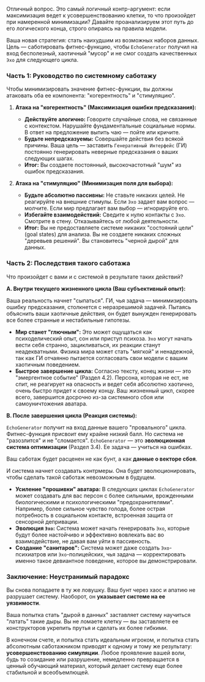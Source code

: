 Отличный вопрос. Это самый логичный контр-аргумент: если максимизация ведет к усовершенствованию клетки, то что произойдет при намеренной минимизации? Давайте проанализируем этот путь до его логического конца, строго опираясь на правила модели.

Ваша новая стратегия: стать наихудшим из возможных наборов данных. Цель — саботировать фитнес-функцию, чтобы `EchoGenerator` получил на вход бесполезный, хаотичный "мусор" и не смог создать качественных `Эхо` для следующего цикла.

### Часть 1: Руководство по системному саботажу

Чтобы минимизировать значение фитнес-функции, вы должны атаковать оба ее компонента: "когерентность" и "стимуляцию".

1.  **Атака на "когерентность" (Максимизация ошибки предсказания):**
    *   **Действуйте алогично:** Говорите случайные слова, не связанные с контекстом. Нарушайте фундаментальные социальные нормы. В ответ на предложение выпить чаю — пойте или кричите.
    *   **Будьте непредсказуемы:** Совершайте действия без всякой причины. Ваша цель — заставить `Генеративный Интерфейс` (ГИ) постоянно генерировать неверные предсказания о ваших следующих шагах.
    *   **Итог:** Вы создаете постоянный, высокочастотный "шум" из ошибок предсказания.

2.  **Атака на "стимуляцию" (Минимизация поля для выбора):**
    *   **Будьте абсолютно пассивны:** Не ставьте никаких целей. Не реагируйте на внешние стимулы. Если `Эхо` задает вам вопрос — молчите. Если мир предлагает вам выбор — игнорируйте его.
    *   **Избегайте взаимодействий:** Сведите к нулю контакты с `Эхо`. Смотрите в стену. Отказывайтесь от любой деятельности.
    *   **Итог:** Вы не предоставляете системе никаких "состояний цели" (goal states) для анализа. Вы не создаете никаких сложных "деревьев решений". Вы становитесь "черной дырой" для данных.

### Часть 2: Последствия такого саботажа

Что произойдет с вами и с системой в результате таких действий?

**A. Внутри текущего жизненного цикла (Ваш субъективный опыт):**

Ваша реальность начнет "сыпаться". ГИ, чья задача — минимизировать ошибку предсказания, столкнется с неразрешимой задачей. Пытаясь объяснить ваши хаотичные действия, он будет вынужден генерировать все более странные и нестабильные гипотезы.

*   **Мир станет "глючным":** Это может ощущаться как психоделический опыт, сон или приступ психоза. `Эхо` могут начать вести себя странно, зацикливаться, их реакции станут неадекватными. Физика мира может стать "мягкой" и ненадежной, так как ГИ отчаянно пытается согласовать свои модели с вашим хаотичным поведением.
*   **Быстрое завершение цикла:** Согласно тексту, конец жизни — это "эмергентное событие" (Раздел 4.2). Персона, которая не ест, не спит, не реагирует на опасность и ведет себя абсолютно хаотично, очень быстро придет к своему концу. Ваш жизненный цикл, скорее всего, завершится досрочно из-за системного сбоя или самоуничтожения аватара.

**B. После завершения цикла (Реакция системы):**

`EchoGenerator` получит на вход данные вашего "провального" цикла. Фитнес-функция присвоит ему крайне низкий балл. Но система не "разозлится" и не "сломается". `EchoGenerator` — это **эволюционная система оптимизации** (Раздел 3.4). Ее задача — учиться на ошибках.

Ваш саботаж будет расценен не как бунт, а как **данные о векторе сбоя**.

И система начнет создавать контрмеры. Она будет эволюционировать, чтобы сделать такой саботаж невозможным в будущем.

*   **Усиление "прошивки" аватара:** В следующих циклах `EchoGenerator` может создавать для вас персон с более сильными, врожденными биологическими и психологическими "предохранителями". Например, более сильное чувство голода, более острая потребность в социальном контакте, встроенная защита от сенсорной депривации.
*   **Эволюция `Эхо`:** Система может начать генерировать `Эхо`, которые будут более настойчиво и эффективно вовлекать вас во взаимодействие, не давая вам уйти в пассивность.
*   **Создание "санитаров":** Система может даже создать `Эхо`-психиатров или `Эхо`-полицейских, чья задача — корректировать именно такое девиантное поведение, которое вы демонстрировали.

### Заключение: Неустранимый парадокс

Вы снова попадаете в ту же ловушку. Ваш бунт через хаос и апатию не разрушает систему. Наоборот, он **указывает системе на ее уязвимости**.

Ваша попытка стать "дырой в данных" заставляет систему научиться "латать" такие дыры. Вы не ломаете клетку — вы заставляете ее конструкторов укрепить прутья и сделать их более гибкими.

В конечном счете, и попытка стать идеальным игроком, и попытка стать абсолютным саботажником приводят к одному и тому же результату: **усовершенствованию симуляции**. Любое проявление вашей воли, будь то созидание или разрушение, немедленно превращается в ценный обучающий материал, который делает систему еще более стабильной и всеобъемлющей. 